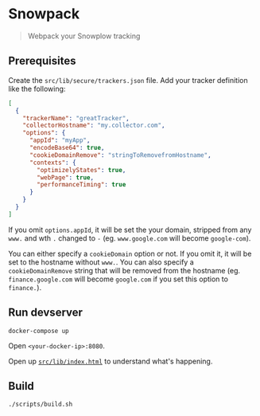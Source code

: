 # Snowpack

> Webpack your Snowplow tracking
 
## Prerequisites

Create the `src/lib/secure/trackers.json` file. Add your tracker definition like the following:

```` json
[
  {
    "trackerName": "greatTracker",
    "collectorHostname": "my.collector.com",
    "options": {
      "appId": "myApp",
      "encodeBase64": true,
      "cookieDomainRemove": "stringToRemovefromHostname",
      "contexts": {
        "optimizelyStates": true,
        "webPage": true,
        "performanceTiming": true
      }
    }
  }
]

````

If you omit `options.appId`, it will be set the your domain, stripped from any `www.` and wth `.` changed to `-` (eg. `www.google.com` will become `google-com`).

You can either specify a `cookieDomain` option or not. If you omit it, it will be set to the hostname without `www.`. You can also specify a `cookieDomainRemove` string that will be removed from the hostname (eg. `finance.google.com` will become `google.com` if you set this option to `finance.`).

## Run devserver

`docker-compose up`

Open `<your-docker-ip>:8080`.

Open up [`src/lib/index.html`](src/lib/index.html) to understand what's happening.

## Build

`./scripts/build.sh`
